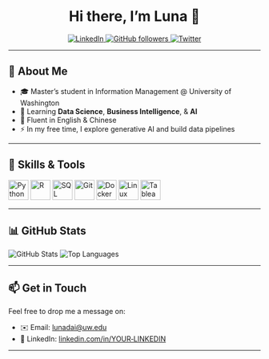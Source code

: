 
<!-- 👋 Header -->
<h1 align="center">Hi there, I’m Luna 👋</h1>

<p align="center">
  <a href="https://www.linkedin.com/in/YOUR‑LINKEDIN/">
    <img alt="LinkedIn" src="https://img.shields.io/badge/LinkedIn‑0077B5?style=for-the-badge&logo=linkedin&logoColor=white"/>
  </a>
  <a href="https://github.com/daiyq0620">
    <img alt="GitHub followers" src="https://img.shields.io/github/followers/daiyq0620?label=Follow&style=for-the-badge"/>
  </a>
  <a href="https://twitter.com/YOUR‑TWITTER">
    <img alt="Twitter" src="https://img.shields.io/badge/Twitter‑1DA1F2?style=for-the-badge&logo=twitter&logoColor=white"/>
  </a>
</p>

---

## 📝 About Me
- 🎓 Master’s student in Information Management @ University of Washington  
- 🌱 Learning **Data Science**, **Business Intelligence**, & **AI**  
- 💬 Fluent in English & Chinese  
- ⚡ In my free time, I explore generative AI and build data pipelines  

---

## 🚀 Skills & Tools

<p align="left">
  <!-- Programming Languages -->
  <img alt="Python"  src="https://cdn.jsdelivr.net/gh/devicons/devicon/icons/python/python-original.svg" width="40" height="40"/>
  <img alt="R"       src="https://cdn.jsdelivr.net/gh/devicons/devicon/icons/r/r-original.svg"               width="40" height="40"/>
  <img alt="SQL"     src="https://cdn.jsdelivr.net/gh/devicons/devicon/icons/mysql/mysql-original.svg"     width="40" height="40"/>
  <!-- Tools & Frameworks -->
  <img alt="Git"     src="https://cdn.jsdelivr.net/gh/devicons/devicon/icons/git/git-original.svg"         width="40" height="40"/>
  <img alt="Docker"  src="https://cdn.jsdelivr.net/gh/devicons/devicon/icons/docker/docker-original.svg"   width="40" height="40"/>
  <img alt="Linux"   src="https://cdn.jsdelivr.net/gh/devicons/devicon/icons/linux/linux-original.svg"     width="40" height="40"/>
  <img alt="Tableau" src="https://cdn.jsdelivr.net/gh/devicons/devicon/icons/tableau/tableau-original.svg" width="40" height="40"/>
</p>

---

## 📊 GitHub Stats

<p align="left">
  <img alt="GitHub Stats" src="https://github-readme-stats.vercel.app/api?username=daiyq0620&show_icons=true&theme=dracula&count_private=true"/>
  <img alt="Top Languages" src="https://github-readme-stats.vercel.app/api/top-langs/?username=daiyq0620&layout=compact&theme=dracula"/>
</p>

---

## 📫 Get in Touch

Feel free to drop me a message on:

- ✉️ Email: <lunadai@uw.edu>  
- 💼 LinkedIn: [linkedin.com/in/YOUR‑LINKEDIN](https://www.linkedin.com/in/YOUR‑LINKEDIN/)  
---
